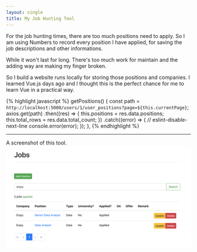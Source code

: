 ```yaml
---
layout: single
title: My Job Hunting Tool
---
```


For the job hunting times, there are too much positions need to apply. So I am using Numbers to record every position I have applied, for saving the job descriptions and other informations.

While it won't last for long. There's too much work for maintain and the adding way are making my finger broken.

So I build a website runs locally for storing those positions and companies. I learned Vue.js days ago and I thought this is the perfect chance for me to learn Vue in a practical way.

{% highlight javascript %}
getPositions() {
      const path = `http://localhost:5000/users/1/user_positions?page=${this.currentPage}`;
      axios.get(path)
        .then((res) => {
          this.positions = res.data.positions;
          this.total_rows = res.data.total_count;
        })
        .catch((error) => {
          // eslint-disable-next-line
          console.error(error);
        });
},
{% endhighlight %}

----

A screenshot of this tool.
![My helpful screenshot](/assets/images/job-tracker.png)